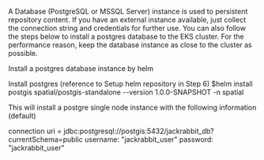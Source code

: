 

A Database (PostgreSQL or MSSQL Server) instance is used to persistent repository content. If you have an external instance available, just collect the connection string and credentials for further use. You can also follow the steps below to install a postgres database to the EKS cluster. For the performance reason, keep the database instance as close to the cluster as possible.

Install a postgres database instance by helm

Install postgres (reference to Setup helm repository in Step 6)
$helm install postgis spatial/postgis-standalone --version 1.0.0-SNAPSHOT -n spatial


This will install a postgre single node instance with the following information (default)

connection uri = jdbc:postgresql://postgis:5432/jackrabbit_db?currentSchema=public
username: "jackrabbit_user"
password: "jackrabbit_user"


